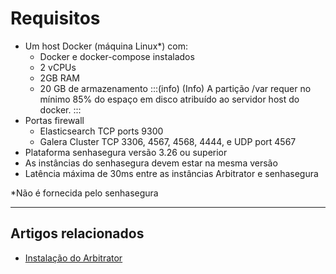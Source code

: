 # Requisitos

- Um host Docker (máquina Linux*) com:
    - Docker e docker-compose instalados
    - 2 vCPUs
    - 2GB RAM
    - 20 GB de armazenamento
:::(info) (Info)
A partição /var requer no mínimo 85% do espaço em disco atribuído ao servidor host do docker.
:::
- Portas firewall
    - Elasticsearch TCP ports 9300
    - Galera Cluster TCP 3306, 4567, 4568, 4444, e UDP port 4567
- Plataforma senhasegura versão 3.26 ou superior
- As instâncias do senhasegura devem estar na mesma versão
- Latência máxima de 30ms entre as instâncias Arbitrator e senhasegura

*Não é fornecida pelo senhasegura

---

## Artigos relacionados

- [Instalação do Arbitrator](/v3-33/docs/pt/arbitrator-installation)